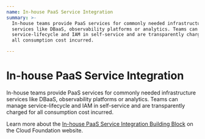 ```yaml
---
name: In-house PaaS Service Integration
summary: >-
  In-house teams provide PaaS services for commonly needed infrastructure
  services like DBaaS, observability platforms or analytics. Teams can manage
  service-lifecycle and IAM in self-service and are transparently charged for
  all consumption cost incurred.

---
```


# In-house PaaS Service Integration

In-house teams provide PaaS services for commonly needed infrastructure services like DBaaS, observability platforms or analytics. Teams can manage service-lifecycle and IAM in self-service and are transparently charged for all consumption cost incurred.

Learn more about the [In-house PaaS Service Integration Building Block](https://cloudfoundation.org/maturity-model/service-ecosystem/in-house-paas-service-integration.html) on the Cloud Foundation website.
